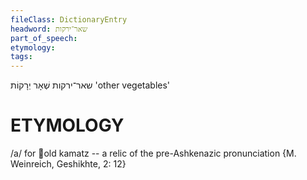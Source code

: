 ```yaml
---
fileClass: DictionaryEntry
headword: שאר־ירקות
part_of_speech: 
etymology: 
tags: 
---
```

שאר־ירקות
שְׁאָר יְרָקוֹת
'other vegetables'

ETYMOLOGY
===========
/a/ for old kamatz -- a relic of the pre-Ashkenazic pronunciation {M. Weinreich, Geshikhte, 2: 12}